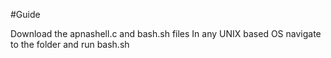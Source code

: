 #Guide

Download the apnashell.c and bash.sh files
In any UNIX based OS navigate to the folder and run bash.sh 
